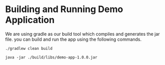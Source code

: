 # Building and Running Demo Application

We are using gradle as our build tool which compiles and generates the jar file. you can build and run the app using the following commands.

```
./gradlew clean build

java -jar ./build/libs/demo-app-1.0.0.jar
```


